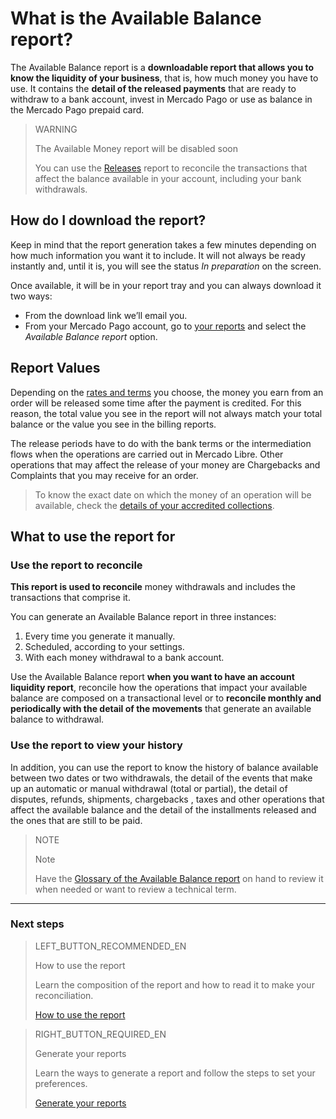 
# What is the Available Balance report?


The Available Balance report is a **downloadable report that allows you to know the liquidity of your business**, that is, how much money you have to use. It contains the **detail of the released payments** that are ready to withdraw to a bank account, invest in Mercado Pago or use as balance in the Mercado Pago prepaid card.

> WARNING
> 
> The Available Money report will be disabled soon
> 
> You can use the [Releases](https://www.mercadopago[FAKER][URL][DOMAIN]/developers/en/guides/manage-account/reports/released-money/introduction) report to reconcile the transactions that affect the balance available in your account, including your bank withdrawals.

## How do I download the report?

Keep in mind that the report generation takes a few minutes depending on how much information you want it to include. It will not always be ready instantly and, until it is, you will see the status *In preparation* on the screen.

Once available, it will be in your report tray and you can always download it two ways:

* From the download link we’ll email you.
* From your Mercado Pago account, go to [your reports](https://www.mercadopago.com/balance/reports/settlement-report) and select the *Available Balance report* option.

## Report Values

Depending on the [rates and terms](https://www.mercadopago.com.ar/settings/release-options) you choose, the money you earn from an order will be released some time after the payment is credited. For this reason, the total value you see in the report will not always match your total balance or the value you see in the billing reports.

The release periods have to do with the bank terms or the intermediation flows when the operations are carried out in Mercado Libre. Other operations that may affect the release of your money are Chargebacks and Complaints that you may receive for an order.


> To know the exact date on which the money of an operation will be available, check the [details of your accredited collections](https://www.mercadopago.com.ar/activities/balance).


## What to use the report for 

### Use the report to reconcile

**This report is used to reconcile** money withdrawals and includes the transactions that comprise it.

You can generate an Available Balance report in three instances:

1. Every time you generate it manually.
1. Scheduled, according to your settings.
1. With each money withdrawal to a bank account.

Use the Available Balance report **when you want to have an account liquidity report**, reconcile how the operations that impact your available balance are composed on a transactional level or to **reconcile monthly and periodically with the detail of the movements** that generate an available balance to withdrawal.

### Use the report to view your history

In addition, you can use the report to know the history of balance available between two dates or two withdrawals, the detail of the events that make up an automatic or manual withdrawal (total or partial), the detail of disputes, refunds, shipments, chargebacks , taxes and other operations that affect the available balance and the detail of the installments released and the ones that are still to be paid.

> NOTE
>
> Note
>
> Have the [Glossary of the Available Balance report](https://www.mercadopago.com.ar/ayuda/_2118) on hand to review it when needed or want to review a technical term.

<hr/>

### Next steps

> LEFT_BUTTON_RECOMMENDED_EN
>
> How to use the report
>
> Learn the composition of the report and how to read it to make your reconciliation.
>
> [How to use the report](https://www.mercadopago[FAKER][URL][DOMAIN]/developers/en/guides/manage-account/reports/available-money/how-to-use)

> RIGHT_BUTTON_REQUIRED_EN
>
> Generate your reports
>
> Learn the ways to generate a report and follow the steps to set your preferences.
>
> [Generate your reports](https://www.mercadopago[FAKER][URL][DOMAIN]/developers/en/guides/manage-account/reports/available-money/generate)
